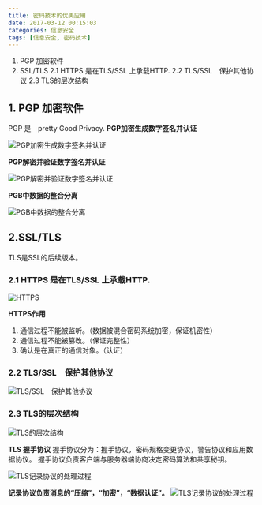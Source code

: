 ```yaml
---
title: 密码技术的优美应用
date: 2017-03-12 00:15:03
categories: 信息安全
tags: [信息安全, 密码技术]
---
```


1. PGP 加密软件
2. SSL/TLS
2.1 HTTPS 是在TLS/SSL 上承载HTTP.
2.2 TLS/SSL　保护其他协议
2.3 TLS的层次结构
<!-- more -->

## 1. PGP 加密软件
PGP 是　pretty Good Privacy.
**PGP加密生成数字签名并认证**

![PGP加密生成数字签名并认证](http://lighklife.github.io/img/2017/PGP加密生成数字签名并认证.PNG)

**PGP解密并验证数字签名并认证**

![PGP解密并验证数字签名并认证](http://lighklife.github.io/img/2017/PGP解密并验证数字签名并认证.PNG)

**PGB中数据的整合分离**

![PGB中数据的整合分离](http://lighklife.github.io/img/2017/PGB中数据的整合分离.PNG)

## 2.SSL/TLS

TLS是SSL的后续版本。

### 2.1 HTTPS 是在TLS/SSL 上承载HTTP.

![HTTPS](http://lighklife.github.io/img/2017/HTTPS.png)

**HTTPS作用**

1. 通信过程不能被监听。（数据被混合密码系统加密，保证机密性）
2. 通信过程不能被篡改。（保证完整性）
3. 确认是在真正的通信对象。（认证）

### 2.2 TLS/SSL　保护其他协议

![TLS/SSL　保护其他协议](http://lighklife.github.io/img/2017/SSL-TLS保护其他协议.png)

### 2.3 TLS的层次结构

![TLS的层次结构](http://lighklife.github.io/img/2017/TLS层次结构.png)

**TLS 握手协议**
握手协议分为：握手协议，密码规格变更协议，警告协议和应用数据协议。
握手协议负责客户端与服务器端协商决定密码算法和共享秘钥。

![TLS记录协议的处理过程](http://lighklife.github.io/img/2017/STL握手.jpg)


**记录协议负责消息的“压缩”，“加密”，“数据认证”。**
![TLS记录协议的处理过程](http://lighklife.github.io/img/2017/TLS记录协议的处理过程.png)
